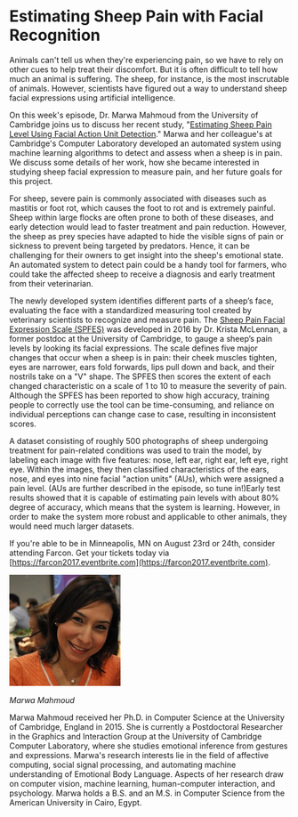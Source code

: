 # Estimating Sheep Pain with Facial Recognition

Animals can't tell us when they're experiencing pain, so we have to rely on other cues to help treat their discomfort. But it is often difficult to tell how much an animal is suffering. The sheep, for instance, is the most inscrutable of animals. However, scientists have figured out a way to understand sheep facial expressions using artificial intelligence.

On this week's episode, Dr. Marwa Mahmoud from the University of Cambridge joins us to discuss her recent study, "[Estimating Sheep Pain Level Using Facial Action Unit Detection](http://www.cl.cam.ac.uk/~pr10/publications/fg17.pdf)." Marwa and her colleague's at Cambridge's Computer Laboratory developed an automated system using machine learning algorithms to detect and assess when a sheep is in pain. We discuss some details of her work, how she became interested in studying sheep facial expression to measure pain, and her future goals for this project.

For sheep, severe pain is commonly associated with diseases such as mastitis or foot rot, which causes the foot to rot and is extremely painful. Sheep within large flocks are often prone to both of these diseases, and early detection would lead to faster treatment and pain reduction. However, the sheep as prey species have adapted to hide the visible signs of pain or sickness to prevent being targeted by predators. Hence, it can be challenging for their owners to get insight into the sheep's emotional state. An automated system to detect pain could be a handy tool for farmers, who could take the affected sheep to receive a diagnosis and early treatment from their veterinarian. 

The newly developed system identifies different parts of a sheep’s face, evaluating the face with a standardized measuring tool created by veterinary scientists to recognize and measure pain. The [Sheep Pain Facial Expression Scale (SPFES)](http://www.sciencedirect.com/science/article/pii/S0168159116000101) was developed in 2016 by Dr. Krista McLennan, a former postdoc at the University of Cambridge, to gauge a sheep’s pain levels by looking its facial expressions. The scale defines five major changes that occur when a sheep is in pain: their cheek muscles tighten, eyes are narrower, ears fold forwards, lips pull down and back, and their nostrils take on a "V" shape. The SPFES then scores the extent of each changed characteristic on a scale of 1 to 10 to measure the severity of pain. Although the SPFES has been reported to show high accuracy, training people to correctly use the tool can be time-consuming, and reliance on individual perceptions can change case to case, resulting in inconsistent scores. 

A dataset consisting of roughly 500 photographs of sheep undergoing treatment for pain-related conditions was used to train the model, by labeling each image with five features: nose, left ear, right ear, left eye, right eye. Within the images, they then classified characteristics of the ears, nose, and eyes into nine facial "action units" (AUs), which were assigned a pain level. (AUs are further described in the episode, so tune in!)Early test results showed that it is capable of estimating pain levels with about 80% degree of accuracy, which means that the system is learning. However, in order to make the system more robust and applicable to other animals, they would need much larger datasets. 

If you're able to be in Minneapolis, MN on August 23rd or 24th, consider attending Farcon.  Get your tickets today via [https://farcon2017.eventbrite.com](https://farcon2017.eventbrite.com).

<div class="row">
        <div class="col-xs-12 col-sm-3">
                <img alt="Marwa Mahmoud" src="src-estimating-sheep-pain-with-facial-recognition/marwa-mahmoud.jpg" />
                <br/>
                <p><i>Marwa Mahmoud</i></p>
        </div>
        <div class="col-xs-12 col-sm-9">
		Marwa Mahmoud received her Ph.D. in Computer Science at the University of Cambridge, England in 2015. She is currently a Postdoctoral Researcher in the Graphics and Interaction Group at the University of Cambridge Computer Laboratory, where she studies emotional inference from gestures and expressions. Marwa's research interests lie in the field of affective computing, social signal processing, and automating machine understanding of Emotional Body Language. Aspects of her research draw on computer vision, machine learning, human-computer interaction, and psychology. Marwa holds a B.S. and an M.S. in Computer Science from the American University in Cairo, Egypt.
        </div>
</div>

